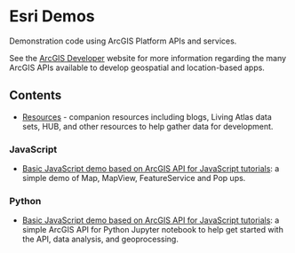 # Esri Demos

Demonstration code using ArcGIS Platform APIs and services.

See the [ArcGIS Developer](https://developers.arcgis.com) website for more information regarding the many ArcGIS APIs available to develop geospatial and location-based apps.

## Contents

* [Resources](./Resources/index.md) - companion resources including blogs, Living Atlas data sets, HUB, and other resources to help gather data for development.

### JavaScript

* [Basic JavaScript demo based on ArcGIS API for JavaScript tutorials](./JavaScript/basic-demo/): a simple demo of Map, MapView, FeatureService and Pop ups.

### Python

* [Basic JavaScript demo based on ArcGIS API for JavaScript tutorials](./Python/): a simple ArcGIS API for Python Jupyter notebook to help get started with the API, data analysis, and geoprocessing.
